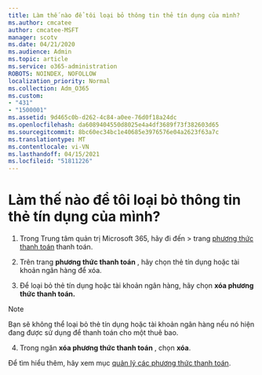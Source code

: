 ```yaml
---
title: Làm thế nào để tôi loại bỏ thông tin thẻ tín dụng của mình?
ms.author: cmcatee
author: cmcatee-MSFT
manager: scotv
ms.date: 04/21/2020
ms.audience: Admin
ms.topic: article
ms.service: o365-administration
ROBOTS: NOINDEX, NOFOLLOW
localization_priority: Normal
ms.collection: Adm_O365
ms.custom:
- "431"
- "1500001"
ms.assetid: 9d465c0b-d262-4c84-a0ee-76d0f18a24dc
ms.openlocfilehash: da6089404550d8025e4a4df3689f73f382603d65
ms.sourcegitcommit: 8bc60ec34bc1e40685e3976576e04a2623f63a7c
ms.translationtype: MT
ms.contentlocale: vi-VN
ms.lasthandoff: 04/15/2021
ms.locfileid: "51811226"
---
```

# <a name="how-do-i-remove-my-credit-card-information"></a>Làm thế nào để tôi loại bỏ thông tin thẻ tín dụng của mình?

1. Trong Trung tâm quản trị Microsoft 365, hãy đi  đến \> trang [phương thức thanh toán](https://go.microsoft.com/fwlink/p/?linkid=2018806) thanh toán.

2. Trên trang **phương thức thanh toán** , hãy chọn thẻ tín dụng hoặc tài khoản ngân hàng để xóa.

3. Để loại bỏ thẻ tín dụng hoặc tài khoản ngân hàng, hãy chọn **xóa phương thức thanh toán.**

> [!NOTE]
> Bạn sẽ không thể loại bỏ thẻ tín dụng hoặc tài khoản ngân hàng nếu nó hiện đang được sử dụng để thanh toán cho một thuê bao.

4. Trong ngăn **xóa phương thức thanh toán** , chọn **xóa**.

Để tìm hiểu thêm, hãy xem mục [quản lý các phương thức thanh toán](https://docs.microsoft.com/microsoft-365/commerce/billing-and-payments/manage-payment-methods).